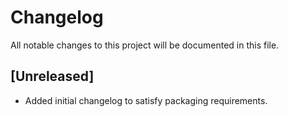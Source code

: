 # Changelog

All notable changes to this project will be documented in this file.

## [Unreleased]
- Added initial changelog to satisfy packaging requirements.

